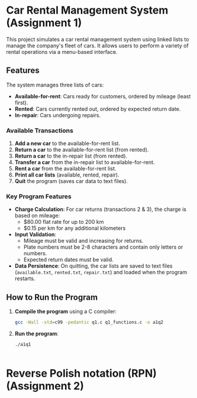 # Car Rental Management System (Assignment 1)

This project simulates a car rental management system using linked lists to manage the company's fleet of cars. It allows users to perform a variety of rental operations via a menu-based interface.

## Features

The system manages three lists of cars:
- **Available-for-rent**: Cars ready for customers, ordered by mileage (least first).
- **Rented**: Cars currently rented out, ordered by expected return date.
- **In-repair**: Cars undergoing repairs.

### Available Transactions
1. **Add a new car** to the available-for-rent list.
2. **Return a car** to the available-for-rent list (from rented).
3. **Return a car** to the in-repair list (from rented).
4. **Transfer a car** from the in-repair list to available-for-rent.
5. **Rent a car** from the available-for-rent list.
6. **Print all car lists** (available, rented, repair).
7. **Quit** the program (saves car data to text files).

### Key Program Features
- **Charge Calculation**: For car returns (transactions 2 & 3), the charge is based on mileage:
  - $80.00 flat rate for up to 200 km
  - $0.15 per km for any additional kilometers
- **Input Validation**:
  - Mileage must be valid and increasing for returns.
  - Plate numbers must be 2-8 characters and contain only letters or numbers.
  - Expected return dates must be valid.
- **Data Persistence**: On quitting, the car lists are saved to text files (`available.txt`, `rented.txt`, `repair.txt`) and loaded when the program restarts.

## How to Run the Program

1. **Compile the program** using a C compiler:
   ```bash
   gcc -Wall -std=c99 -pedantic q1.c q1_functions.c -o a1q2 
2. **Run the program**:
   ```bash
   ./a1q1
   


# Reverse Polish notation (RPN) (Assignment 2)